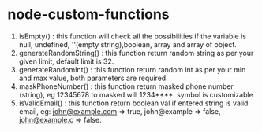 # node-custom-functions
1. isEmpty() : this function will check all the possibilities if the variable is null, undefined, ''(empty string),boolean, array and array of object.
2. generateRandomString() : this function return random string as per your given limit, default limit is 32.
3. generateRandomInt() : this function return random int as per your min and max value, both parameters are required.
4. maskPhoneNumber() : this function return masked phone number (string), eg 12345678 to masked will 1234****. symbol is customizable
4. isValidEmail() : this function return boolean val if entered string is valid email, eg: john@example.com => true, john@example => false, john@example.c => false.

